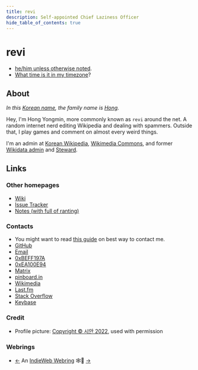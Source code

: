 ```yaml
---
title: revi
description: Self-appointed Chief Laziness Officer
hide_table_of_contents: true
---
```


<head>
<link rel="authorization_endpoint" href="https://indieauth.com/auth" />
<link rel="token_endpoint" href="https://tokens.indieauth.com/token" />
<link rel="me authn" href="https://github.com/revi" />
<link rel="me" href="https://www.last.fm/user/revinim" />
<link rel="me" href="https://stackoverflow.com/users/5089628/revi" />
<link rel="me" href="https://meta.wikimedia.org/wiki/User:-revi" />
<script type="application/ld+json">
{JSON.stringify({
  "@context": "https://schema.org",
  "@type": "ProfilePage",
  "mainEntity": {
    "@type": "Person",
    "name": "revi",
    "alternateName": "Yongmin Hong",
    "description": "Chief Laziness Officer appointed by myself.",
    "image": "https://revi.xyz/img/logo.png",
    "sameAs": [
      "https://github.com/revi",
      "https://meta.wikimedia.org/wiki/User:-revi",
      "https://stackoverflow.com/users/5089628/revi",
      "https://www.last.fm/user/revinim"
      ]
    }
  })}
</script>
</head>

# revi

- [he/him unless otherwise noted](/gender-pronounciation).
- [What time is it in my timezone](/time)?

## About

<!-- prettier-ignore -->
_In this [Korean name](https://en.wikipedia.org/wiki/Korean_name), the family name is [Hong](<https://en.wikipedia.org/wiki/Hong_(Korean_surname)>)._

Hey, I'm Hong Yongmin, more commonly known as `revi` around the net. A random internet nerd editing Wikipedia and dealing with spammers. Outside that, I play games and comment on almost every weird things.

I'm an admin at [Korean Wikipedia](https://ko.wikipedia.org/), [Wikimedia Commons](https://commons.wikimedia.org/), and former [Wikidata admin](https://wikidata.org) and [Steward](https://meta.wikimedia.org/wiki/S).

## Links

### Other homepages

- [Wiki](https://revi.wiki/)
- [Issue Tracker](https://issuetracker.revi.xyz)
- [Notes (with full of ranting)](/blog)

### Contacts

- You might want to read [this guide](/contact-method) on best way to contact me.
- [GitHub](https://github.com/revi)
- [Email](mailto:revi@omglol.email)
- [0xBEFF197A](https://revi.xyz/0xBEFF197A.asc)
- [0xEA100E94](https://revi.xyz/0xEA100E94.asc)
- [Matrix](https://matrix.to/#/@revi:omg.lol)
- [pinboard.in](https://pinboard.in/u:revi)
- [Wikimedia](https://meta.wikimedia.org/wiki/User:-revi)
- [Last.fm](https://www.last.fm/user/revinim)
- [Stack Overflow](https://stackoverflow.com/users/5089628/revi)
- [Keybase](https://keybase.io/revi)

### Credit

- Profile picture: [Copyright © 시안 2022](https://archive.today/2022.01.27-085510/https://dreaming-flower.postype.com/post/11562299), used with permission

### Webrings

- [←](https://xn--sr8hvo.ws/previous) An [IndieWeb Webring](https://xn--sr8hvo.ws/) 🕸💍 [→](https://xn--sr8hvo.ws/next)

